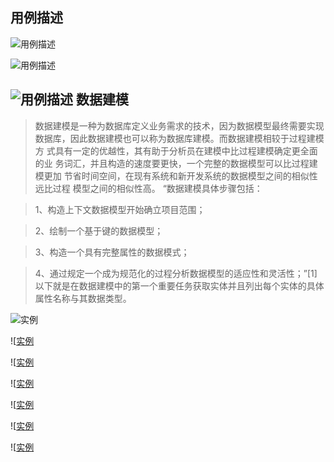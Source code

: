 用例描述   
-------
![用例描述](http://a3.qpic.cn/psb?/V11ujaKe01a3Xp/xSzUda409YOK*IWrq8NNanPTVzJGf6KPfCpY887RXsA!/b/dG4AAAAAAAAA&bo=dQKSAQAAAAADAME!&rf=viewer_4)

![用例描述](http://a2.qpic.cn/psb?/V11ujaKe01a3Xp/B7jlV.rHqFCaieL6Md2pHNOx9jdolDf4Xj*.1GG4r7M!/b/dHIBAAAAAAAA&bo=iwJXAQAAAAADAPo!&rf=viewer_4)

![用例描述](http://a2.qpic.cn/psb?/V11ujaKe01a3Xp/l2WQQhD3CbQeWM2fAFs5Canmf98lzfSFH4pHaNNGZkM!/b/dHIBAAAAAAAA&bo=dwJhAQAAAAADADA!&rf=viewer_4)
数据建模
 -------
 >数据建模是一种为数据库定义业务需求的技术，因为数据模型最终需要实现
>数据库，因此数据建模也可以称为数据库建模。而数据建模相较于过程建模方
>式具有一定的优越性，其有助于分析员在建模中比过程建模确定更全面的业
>务词汇，并且构造的速度要更快，一个完整的数据模型可以比过程建模更加
>节省时间空间，在现有系统和新开发系统的数据模型之间的相似性远比过程
>模型之间的相似性高。
>“数据建模具体步骤包括：

>1、构造上下文数据模型开始确立项目范围；

>2、绘制一个基于键的数据模型；

>3、构造一个具有完整属性的数据模式；

>4、通过规定一个成为规范化的过程分析数据模型的适应性和灵活性；”[1]
>以下就是在数据建模中的第一个重要任务获取实体并且列出每个实体的具体
>属性名称与其数据类型。

![实例](http://a2.qpic.cn/psb?/V11ujaKe01a3Xp/MFTG.9k8cQjz9.5IrbUwxRgQ0NIumFtZMIjsW0W89lY!/b/dHIBAAAAAAAA&bo=egKzAAAAAAADAO4!&rf=viewer_4)

![[实例](http://a2.qpic.cn/psb?/V11ujaKe01a3Xp/k5rgqmN4F9l*XdYvrw0w4FIgOPjtn4yL93xJLraP0zs!/b/dHIBAAAAAAAA&bo=fgLUAAAAAAADAI0!&rf=viewer_4)

![[实例](http://a3.qpic.cn/psb?/V11ujaKe01a3Xp/pQaT1RQxOIo33dlcyflKUctRr8dGwzDz6N0P*o.5snM!/b/dG4AAAAAAAAA&bo=jQK2AAAAAAADABw!&rf=viewer_4)

![[实例](http://a1.qpic.cn/psb?/V11ujaKe01a3Xp/WfXVEsLuC7RFZ7BnqIBSVFyfY06KVmaBeGKHa3eKMqk!/b/dHQBAAAAAAAA&bo=fQIcAQAAAAADAEc!&rf=viewer_4)

![[实例](http://a3.qpic.cn/psb?/V11ujaKe01a3Xp/NNNN0BThsqLt12wmWWn3fGWg*QQryJKAm434ipOuX4o!/b/dG4AAAAAAAAA&bo=eAKeAAAAAAADAME!&rf=viewer_4)

![[实例](http://a1.qpic.cn/psb?/V11ujaKe01a3Xp/j6DF53igtCDJ9.yQp*heynPIyKFdayX7thPjcjW6xYg!/b/dHQBAAAAAAAA&bo=ewKcAAAAAAADAMA!&rf=viewer_4)

![[实例](http://a2.qpic.cn/psb?/V11ujaKe01a3Xp/H*0sJQs7HHeMHkmHdvS8NSIfp3zhvHv6WgNXY8atqak!/b/dHIBAAAAAAAA&bo=fwLsAAAAAAADALQ!&rf=viewer_4)
